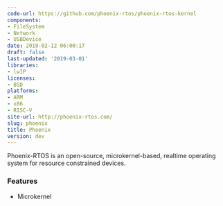 ```yaml
---
code-url: https://github.com/phoenix-rtos/phoenix-rtos-kernel
components:
- FileSystem
- Network
- USBDevice
date: 2019-02-12 06:00:17
draft: false
last-updated: '2019-03-01'
libraries:
- lwIP
licenses:
- BSD
platforms:
- ARM
- x86
- RISC-V
site-url: http://phoenix-rtos.com/
slug: phoenix
title: Phoenix
version: dev
---
```

Phoenix-RTOS is an open-source, microkernel-based, realtime operating system for resource constrained devices.

<!--more-->

### Features
- Microkernel


